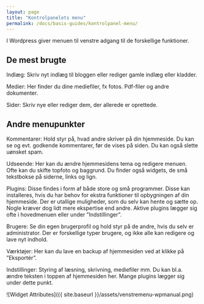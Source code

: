 ```yaml
---
layout: page
title: "Kontrolpanelets menu"
permalink: /docs/basis-guides/kontrolpanel-menu/
---
```



I Wordpress giver menuen til venstre adgang til de forskellige funktioner.

## De mest brugte

Indlæg: Skriv nyt indlæg til bloggen eller rediger gamle indlæg eller kladder.

Medier: Her finder du dine mediefiler, fx fotos. Pdf-filer og andre dokumenter.

Sider: Skriv nye eller rediger dem, der allerede er oprettede.


## Andre menupunkter

Kommentarer: Hold styr på, hvad andre skriver på din hjemmeside. Du kan se og evt. godkende kommentarer, før de vises på siden. Du kan også slette uønsket spam.

Udseende: Her kan du ændre hjemmesidens tema og redigere menuen. Ofte kan du skifte topfoto og baggrund. Du finder også widgets, de små tekstbokse på siderne, links og lign.

Plugins: Disse findes i form af både store og små programmer. Disse kan installeres, hvis du har behov for ekstra funktioner til opbygningen af din hjemmeside. Der er utallige muligheder, som du selv kan hente og sætte op. Nogle kræver dog lidt mere ekspertise end andre. Aktive plugins lægger sig ofte i hovedmenuen eller under ”Indstillinger”.

Brugere: Se din egen brugerprofil og hold styr på de andre, hvis du selv er administrator. Der er forskellige typer brugere, og ikke alle kan redigere og lave nyt indhold.

Værktøjer: Her kan du lave en backup af hjemmesiden ved at klikke på ”Eksportér”.

Indstillinger: Styring af læsning, skrivning, mediefiler mm. Du kan bl.a. ændre teksten i toppen af hjemmesiden her. Mange plugins lægger sig under dette punkt.

![Widget Attributes]({{ site.baseurl }}/assets/venstremenu-wpmanual.png)
